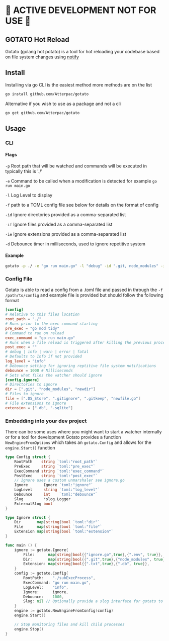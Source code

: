 # :construction: ACTIVE DEVELOPMENT NOT FOR USE :construction:

## GOTATO Hot Reload
Gotato (golang hot potato) is a tool for hot reloading your codebase based on file system changes using [notify](https://github.com/rjeczalik/notify)

## Install
Installing via go CLI is the easiest method more methods are on the list
```bash
go install github.com/Atterpac/gotato
```
Alternative if you wish to use as a package and not a cli
```bash
go get github.com/Atterpac/gotato
```
## Usage

### CLI

#### Flags
`-p` Root path that will be watched and commands will be executed in typically this is './'

`-e` Command to be called when a modification is detected for example `go run main.go`

`-l` Log Level to display

`-f` path to a TOML config file see below for details on the format of config

`-id` Ignore directories provided as a comma-separated list

`-if` Ignore files provided as a comma-separated list

`-ie` Ignore extensions provided as a comma-separated list

`-d` Debounce timer in milliseconds, used to ignore repetitive system


#### Example
```bash
gotato -p ./ -e "go run main.go" -l "debug" -id ".git, node_modules" -if ".env" -ie ".db, .sqlite" -d 500
```

### Config File
Gotato is able to read a config from a .toml file and passed in through the `-f /path/to/config` and example file is provided but should follow the following format

```toml
[config]
# Relative to this files location
root_path = "./"
# Runs prior to the exec command starting
pre_exec = "go mod tidy"
# Command to run on reload
exec_command = "go run main.go"
# Runs when a file reload is triggered after killing the previous process
post_exec = ""
# debug | info | warn | error | fatal
# Defaults to Info if not provided
log_level = "info" 
# Debounce setting for ignoring reptitive file system notifications
debounce = 1000 # Milliseconds
# Sets what files the watcher should ignore
[config.ignore]
# Directories to ignore
dir = [".git", "node_modules", "newdir"]
# Files to ignore
file = [".DS_Store", ".gitignore", ".gitkeep", "newfile.go"]
# File extensions to ignore
extension = [".db", ".sqlite"]
```

### Embedding into your dev project
There can be some uses where you might want to start a watcher internally or for a tool for development Gotato provides a function `NewEngineFromOptions` which takes an `gotato.Config` and allows for the `engine.Start()` function

```go
type Config struct {
	RootPath    string `toml:"root_path"`
	PreExec     string `toml:"pre_exec"`
	ExecCommand string `toml:"exec_command"`
	PostExec    string `toml:"post_exec"`
	// Ignore uses a custom unmarshaler see ignore.go
	Ignore       Ignore `toml:"ignore"`
	LogLevel     string `toml:"log_level"`
	Debounce     int    `toml:"debounce"`
	Slog         *slog.Logger
	ExternalSlog bool
}
```

```go 
type Ignore struct {
	Dir       map[string]bool `toml:"dir"`
	File      map[string]bool `toml:"file"`
	Extension map[string]bool `toml:"extension"`
}
```

```go
func main () {
	ignore := gotato.Ignore{
		File:      map[string]bool{{"ignore.go",true},{".env", true}},
		Dir:       map[string]bool{{".git",true},{"node_modules", true}},
		Extension: map[string]bool{{".txt",true},{".db", true}},
	}
	config := gotato.Config{
		RootPath:    "./subExecProcess",
		ExecCommand: "go run main.go",
		LogLevel:    "info",
		Ignore:      ignore,
		Debounce:    1000,
		Slog: nil // Optionally provide a slog interface for gotato to use if nil a default will be provided
	}
	engine := gotato.NewEngineFromConfig(config)
	engine.Start()

    // Stop monitoring files and kill child processes
    engine.Stop()
}
```
